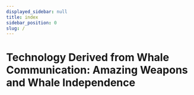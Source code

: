 ```yaml
---
displayed_sidebar: null
title: index
sidebar_position: 0
slug: /
---
```




# Technology Derived from Whale Communication: Amazing Weapons and Whale Independence


